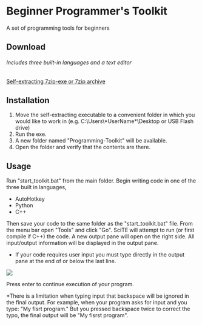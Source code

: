 # Beginner Programmer's Toolkit
A set of programming tools for beginners

## Download
###### Includes three built-in languages and a text editor
[Self-extracting 7zip-exe or 7zip archive](https://github.com/adabo/Beginner_Programmer-s_Toolkit/releases)

## Installation
1. Move the self-extracting executable to a convenient folder in which you would like to work in (e.g. C:\\Users\\\*UserName\*\\Desktop or USB Flash drive)
2. Run the exe.
3. A new folder named "Programming-Toolkit" will be available.
4. Open the folder and verify that the contents are there.

## Usage
Run "start\_toolkit.bat" from the main folder. Begin writing code in one of the three built in languages,

- AutoHotkey
- Python
- C++

Then save your code to the same folder as the "start\_toolkit.bat" file. From the menu bar open "Tools" and click "Go". SciTE will attempt to run (or first compile if C++) the code. A new output pane will open on the right side. All input/output information will be displayed in the output pane.

- If your code requires user input you must type directly in the output pane at the end of or below the last line.

![](https://i.imgur.com/paidQPM.gif)    

Press enter to continue execution of your program.

*There is a limitation when typing input that backspace will be ignored in the final output. For example, when your program asks for input and you type: "My fisrt program." But you pressed backspace twice to correct the typo, the final output will be "My fisrst program".
